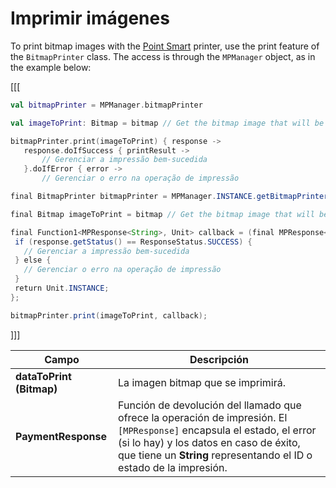 # Imprimir imágenes

To print bitmap images with the [Point Smart](/developers/es/docs/mp-point/landing) printer, use the print feature of the `BitmapPrinter` class. The access is through the `MPManager` object, as in the example below:

[[[
```kotlin
val bitmapPrinter = MPManager.bitmapPrinter

val imageToPrint: Bitmap = bitmap // Get the bitmap image that will be printed

bitmapPrinter.print(imageToPrint) { response ->
   response.doIfSuccess { printResult ->
       // Gerenciar a impressão bem-sucedida
   }.doIfError { error ->
       // Gerenciar o erro na operação de impressão
```
```java
final BitmapPrinter bitmapPrinter = MPManager.INSTANCE.getBitmapPrinter();

final Bitmap imageToPrint = bitmap // Get the bitmap image that will be printed

final Function1<MPResponse<String>, Unit> callback = (final MPResponse<String> response) -> {
 if (response.getStatus() == ResponseStatus.SUCCESS) {
   // Gerenciar a impressão bem-sucedida
 } else {
   // Gerenciar o erro na operação de impressão
 }
 return Unit.INSTANCE;
};

bitmapPrinter.print(imageToPrint, callback);
```
]]]

|Campo|Descripción|
|---|---|
|**dataToPrint (Bitmap)**| La imagen bitmap que se imprimirá.|
|**PaymentResponse**| Función de devolución del llamado que ofrece la operación de impresión. El `[MPResponse]` encapsula el estado, el error (si lo hay) y los datos en caso de éxito, que tiene un **String** representando el ID o estado de la impresión.|